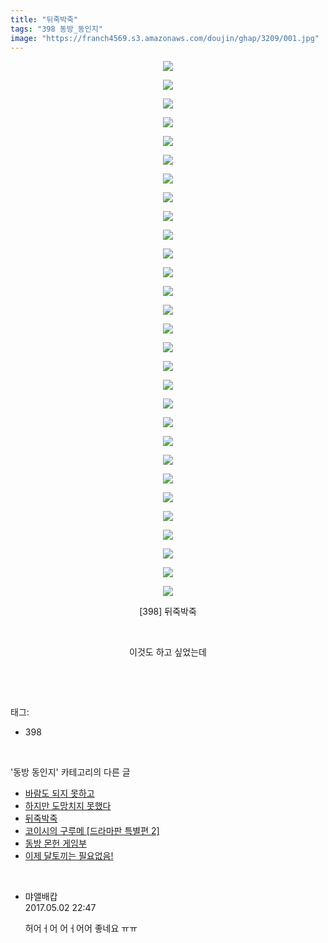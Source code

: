 ```yaml
---
title: "뒤죽박죽"
tags: "398 동방_동인지"
image: "https://franch4569.s3.amazonaws.com/doujin/ghap/3209/001.jpg"
---
```

<div class="article">
<p style="text-align: center; clear: none; float: none;"><img src="{{ site.imgserver2 }}/ghap/3209/001.jpg"/></p>
<p style="text-align: center; clear: none; float: none;"><img src="{{ site.imgserver2 }}/ghap/3209/002.jpg"/></p>
<p style="text-align: center; clear: none; float: none;"><img src="{{ site.imgserver2 }}/ghap/3209/003.jpg"/></p>
<p style="text-align: center; clear: none; float: none;"><img src="{{ site.imgserver2 }}/ghap/3209/004.jpg"/></p>
<p style="text-align: center; clear: none; float: none;"><img src="{{ site.imgserver2 }}/ghap/3209/005.jpg"/></p>
<p style="text-align: center; clear: none; float: none;"><img src="{{ site.imgserver2 }}/ghap/3209/006.jpg"/></p>
<p style="text-align: center; clear: none; float: none;"><img src="{{ site.imgserver2 }}/ghap/3209/007.jpg"/></p>
<p style="text-align: center; clear: none; float: none;"><img src="{{ site.imgserver2 }}/ghap/3209/008.jpg"/></p>
<p style="text-align: center; clear: none; float: none;"><img src="{{ site.imgserver2 }}/ghap/3209/009.jpg"/></p>
<p style="text-align: center; clear: none; float: none;"><img src="{{ site.imgserver2 }}/ghap/3209/010.jpg"/></p>
<p style="text-align: center; clear: none; float: none;"><img src="{{ site.imgserver2 }}/ghap/3209/011.jpg"/></p>
<p style="text-align: center; clear: none; float: none;"><img src="{{ site.imgserver2 }}/ghap/3209/012.jpg"/></p>
<p style="text-align: center; clear: none; float: none;"><img src="{{ site.imgserver2 }}/ghap/3209/013.jpg"/></p>
<p style="text-align: center; clear: none; float: none;"><img src="{{ site.imgserver2 }}/ghap/3209/014.jpg"/></p>
<p style="text-align: center; clear: none; float: none;"><img src="{{ site.imgserver2 }}/ghap/3209/015.jpg"/></p>
<p style="text-align: center; clear: none; float: none;"><img src="{{ site.imgserver2 }}/ghap/3209/016.jpg"/></p>
<p style="text-align: center; clear: none; float: none;"><img src="{{ site.imgserver2 }}/ghap/3209/017.jpg"/></p>
<p style="text-align: center; clear: none; float: none;"><img src="{{ site.imgserver2 }}/ghap/3209/018.jpg"/></p>
<p style="text-align: center; clear: none; float: none;"><img src="{{ site.imgserver2 }}/ghap/3209/019.jpg"/></p>
<p style="text-align: center; clear: none; float: none;"><img src="{{ site.imgserver2 }}/ghap/3209/020.jpg"/></p>
<p style="text-align: center; clear: none; float: none;"><img src="{{ site.imgserver2 }}/ghap/3209/021.jpg"/></p>
<p style="text-align: center; clear: none; float: none;"><img src="{{ site.imgserver2 }}/ghap/3209/022.jpg"/></p>
<p style="text-align: center; clear: none; float: none;"><img src="{{ site.imgserver2 }}/ghap/3209/023.jpg"/></p>
<p style="text-align: center; clear: none; float: none;"><img src="{{ site.imgserver2 }}/ghap/3209/024.jpg"/></p>
<p style="text-align: center; clear: none; float: none;"><img src="{{ site.imgserver2 }}/ghap/3209/025.jpg"/></p>
<p style="text-align: center; clear: none; float: none;"><img src="{{ site.imgserver2 }}/ghap/3209/026.jpg"/></p>
<p style="text-align: center; clear: none; float: none;"><img src="{{ site.imgserver2 }}/ghap/3209/027.jpg"/></p>
<p style="text-align: center; clear: none; float: none;"><img src="{{ site.imgserver2 }}/ghap/3209/028.jpg"/></p>
<p style="text-align: center; clear: none; float: none;"><img src="{{ site.imgserver2 }}/ghap/3209/029.jpg"/></p>
<p style="text-align: center; clear: none; float: none;">[398] 뒤죽박죽</p>
<p style="text-align: center; clear: none; float: none;"><br/></p>
<p style="text-align: center; clear: none; float: none;">이것도 하고 싶었는데</p>
<p><br/></p>
</div><br/>
<div class="tagTrail">
<p>태그: </p>
<ul>
<li>398</li>
</ul>
</div><br/>
<div class="another">
<p>'동방 동인지' 카테고리의 다른 글</p>
<ul>
<li><a href="/ghap_3211">바람도 되지 못하고</a></li>
<li><a href="/ghap_3210">하지만 도망치지 못했다</a></li>
<li><a href="/ghap_3209">뒤죽박죽</a></li>
<li><a href="/ghap_3208">코이시의 구루메 [드라마판 특별편 2]</a></li>
<li><a href="/ghap_3207">동방 몬헌 게임부</a></li>
<li><a href="/ghap_3205">이제 달토끼는 필요없음!</a></li>
</ul>
</div><br/>
<div class="cb_module cb_fluid">
<div class="cb_wrt cb_profile">
<div class="comment">
<ul>
<li class="cb_thumb_off" id="comment14979591">
<div class="cb_comment_area">
<div class="cb_info_area">
<div class="cb_section">
<span class="cb_nick_name">먀앨배캅</span>
</div>
<div class="cb_section">
<span class="cb_date">2017.05.02 22:47 </span>
</div>
</div>
<div class="cb_dsc_comment">
<p class="cb_dsc">
											허어ㅓ어 어ㅓ어어 좋네요 ㅠㅠ
										</p>
</div>
</div></li>
</ul>
</div>
</div><!-- commentList close -->
</div><br/>
